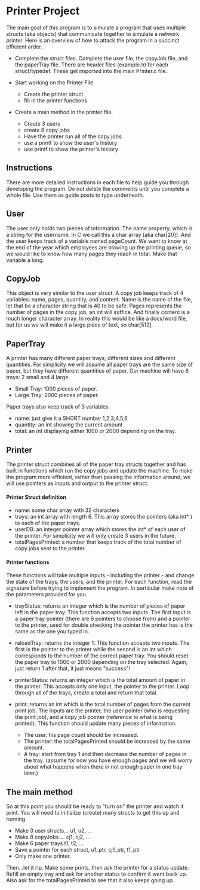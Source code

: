 # Printer Project
The main goal of this program is to simulate a program that uses multiple structs (aka objects) that communicate together to simulate a network printer.  Here is an overview of how to attack the program in a succinct efficient order.

-  Complete the struct files.  Complete the user file, the copyJob file, and the paperTray file.  There are header files (example.h) for each struct/typedef.  These get imported into the main Printer.c file.

-  Start working on the Printer File.
    -  Create the printer struct
    -  fill in the printer functions

-  Create a main method in the printer file.
    -  Create 3 users
    -  create 8 copy jobs
    -  Have the printer run all of the copy jobs.
    -  use a printf to show the user's history
    -  use printf to show the printer's history

## Instructions
There are more detailed instructions in each file to help guide you through developing the program.  Do not delete the comments until you complete a whole file.  Use them as guide posts to type underneath.

## User
The user only holds two pieces of information.  The name property, which is a string for the username.  In C we call this a char array (aka char[20]).  And the user keeps track of a variable named pageCount.  We want to know at the end of the year which employees are blowing up the printing queue, so we would like to know how many pages they reach in total.  Make that variable a long.

## CopyJob
This object is very similar to the user struct.  A copy job keeps track of 4 variables: name, pages, quantity, and content.  Name is the name of the file, let that be a character string that is 40 to be safe.  Pages represents the number of pages in the copy job, an int will suffice.  And finally content is a much longer character array.  In reality this would be like a docx/word file, but for us we will make it a large piece of text, so char[512].

## PaperTray
A printer has many different paper trays; different sizes and different quantities.  For simplicity we will assume all paper trays are the same size of paper, but they have different quantities of paper.  Our machine will have 6 trays: 2 small and 4 large.
-  Small Tray: 1000 pieces of paper.
-  Large Tray: 2000 pieces of paper.

Paper trays also keep track of 3 variables
-  name:  just give it a SHORT number 1,2,3,4,5,6
-  quantity: an int showing the current amount
-  total:  an int displaying either 1000 or 2000 depending on the tray.

## Printer
The printer struct combines all of the paper tray structs together and has built in functions which run the copy jobs and update the machine.  To make the program more efficient, rather than passing the information around, we will use pointers as inputs and output to the printer struct.

#### Printer Struct definition
-  name: some char array with 32 characters
-  trays: an int array with length 6.  This array stores the pointers (aka int* ) to each of the paper trays.
-  userDB: an integer pointer array which stores the int* of each user of the printer.  For simplicity we will only create 3 users in the future.
-  totalPagesPrinted:  a number that keeps track of the total number of copy jobs sent to the printer.

#### Printer functions
These functions will take multiple inputs - including the printer - and change the state of the trays, the users, and the printer.  For each function, read the signature before trying to implement the program.  In particular make note of the parameters provided for you.

-  trayStatus:  returns an integer which is the number of pieces of paper left in the paper tray.  This function accepts two inputs.  The first input is a paper tray pointer (there are 6 pointers to choose from) and a pointer to the printer, used for double checking the pointer the printer has is the same as the one you typed in.

-  reloadTray:  returns the integer 1.  This function accepts two inputs.  The first is the pointer to the printer while the second is an int which corresponds to the number of the correct paper tray.  You should reset the paper tray to 1000 or 2000 depending on the tray selected.  Again, just return 1 after that, it just means "success"!

-  printerStatus: returns an integer which is the total amount of paper in the printer.  This accepts only one input, the pointer to the printer.  Loop through all of the trays, create a total and return that total.

-  print: returns an int which is the total number of pages from the current print job.  The inputs are the printer, the user pointer (who is requesting the print job), and a copy job pointer (reference to what is being printed).  This function should update many pieces of information.
    -  The user: his page count should be increased.
    -  The printer: the totalPagesPrinted should be increased by the same amount.
    -  A tray:  start from tray 1 and then decrease the number of pages in the tray. (assume for now you have enough pages and we will worry about what happens when there in not enough paper in one tray later.)

## The main method
So at this point you should be ready to "turn on" the printer and watch it print.  You will need to initialize (create) many structs to get this up and running.
-  Make 3 user structs... u1, u2, ...
-  Make 8 copyJobs ... cj1, cj2, ...
-  Make 6 paper trays t1, t2, ...
-  Save a pointer for each struct, u1_ptr, cj1_ptr, t1_ptr
-  Only make one printer.

Then...let it rip.  Make some prints, then ask the printer for a status update.  Refill an empty tray and ask for another status to confirm it went back up.  Also ask for the totalPagesPrinted to see that it also keeps going up.
